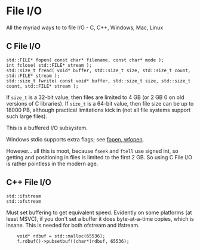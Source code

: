 # File I/O

All the myriad ways to to file I/O - C, C++, Windows, Mac, Linux

## C File I/O

```
std::FILE* fopen( const char* filename, const char* mode );
int fclose( std::FILE* stream );
std::size_t fread( void* buffer, std::size_t size, std::size_t count, std::FILE* stream );
std::size_t fwrite( const void* buffer, std::size_t size, std::size_t count, std::FILE* stream );
```

If `size_t` is a 32-bit value, then files are limited to 4 GB (or 2 GB 0 on old versions
of C libraries). If `size_t` is a 64-bit value, then file size can be up to 18000 PB,
although practical limitations kick in (not all file systems support such large files).

This is a buffered I/O subsystem.

Windows stdio supports extra flags; see [fopen, wfopen](https://msdn.microsoft.com/en-us/library/yeby3zcb.aspx).

However... all this is moot, because `fseek` and `ftell` use signed int, so getting and positioning
in files is limited to the first 2 GB. So using C File I/O is rather pointless in the modern age.

## C++ File I/O

```
std::ifstream
std::ofstream
```

Must set buffering to get equivalent speed. Evidently on some platforms (at least MSVC), if you
don't set a buffer it does byte-at-a-time copies, which is insane. This is needed for both ofstream
and ifstream.

```
    void* rdbuf = std::malloc(65536);
    f.rdbuf()->pubsetbuf((char*)rdbuf, 65536);
```
